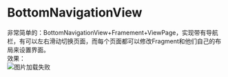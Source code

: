 # BottomNavigationView
非常简单的：BottomNavigationView+Framement+ViewPage，实现带有导航栏，有可以左右滑动切换页面，而每个页面都可以修改Fragment和他们自己的布局来设置界面。<br>
效果：<br>![图片加载失败](https://github.com/HeTingwei/BottomNavAndViewPager/blob/master/doc/%E6%95%88%E6%9E%9C.gif)
